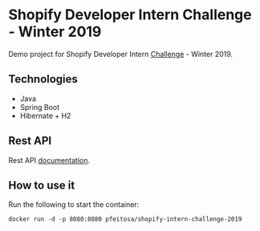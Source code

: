 # Shopify Developer Intern Challenge - Winter 2019
Demo project for Shopify Developer Intern [Challenge](https://docs.google.com/document/d/1YYDRf_CgQRryf5lZdkZ2o3Hm3erFSaISL1L1s8kLqsI/edit) - Winter 2019.

## Technologies
* Java
* Spring Boot
* Hibernate + H2

## Rest API

Rest API [documentation](https://web.postman.co/collections/4982417-ea4dde06-afc2-47e4-8d2e-9ae0e5e51386?workspace=06f9c32e-db27-43c8-8474-4b62798ee331#3f7f2f24-3029-4535-99f6-3105d46267b0).

## How to use it

Run the following to start the container:

```
docker run -d -p 8080:8080 pfeitosa/shopify-intern-challenge-2019
```
